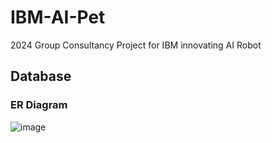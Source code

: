 # IBM-AI-Pet
2024 Group Consultancy Project for IBM innovating AI Robot

## Database
### ER Diagram
![image](https://github.com/3nathan/DoC_ML_cw1/assets/101950460/73785c7a-e183-4664-9522-5b453b5366ce)
